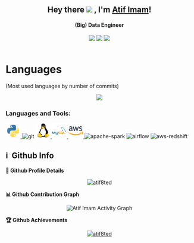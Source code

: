 <h2 align="center">
  Hey there <img src="https://media.giphy.com/media/hvRJCLFzcasrR4ia7z/giphy.gif" width="28"> ,
   I'm <a href="https://www.linkedin.com/in/atifimam/">Atif Imam</a>! 
</h2>
<h4 align='center'>
 (Big) Data Engineer
</h4>
<p align="center">
	 <img width="450em" src="https:///github-readme-stats-sigma-five.vercel.app/api?username=Atif8ted&show_icons=true&include_all_commits=true&count_private=true&hide_border=true&theme=dark" />
	<img width="450em" src="https://github-readme-streak-stats.herokuapp.com/?user=Atif8ted&include_all_commits=true&hide_border=true&theme=dark"/>
	<img width="450em" src="https://github-readme-stats.vercel.app/api/top-langs/?username=Atif8ted&layout=compact&custom_title=Most used languages by LOCs&langs_count=10&include_all_commits=false&hide_progress=true&hide_border=true&theme=dark&hide=">
	<img width="450em"/>
</p>

# Languages

(Most used languages by number of commits)
<p align="center">
	<a href="https://profile.codersrank.io/user/Atif8ted#Tech%20Skills"><img width="900em" src="https://cr-skills-chart-widget.azurewebsites.net/api/api?username=formidablae&padding=15&labels=true&legend=true&tooltip=true&max-labels=36&branding=false&skills=C,C%23,C%2B%2B,PHP,Python,Ruby,Rust,SCSS,SQL,Scala,Shell,TSQL,TypeScript,Vue&show-other-skills=true&bg=white"></a>
</p>





<h3 align="left">Languages and Tools:</h3>
<p align="left"> <a href="https://angular.io" target="_blank">  
<img 
src="https://raw.githubusercontent.com/devicons/devicon/master/icons/python/python-original.svg" alt="python" width="40" height="40"/> </a> <a href="https://reactjs.org/" target="_blank"></a>
<img 
src="https://www.vectorlogo.zone/logos/git-scm/git-scm-icon.svg" alt="git" width="40" height="40"/> </a> <a href="https://graphql.org" target="_blank"> 
 <img 
src="https://raw.githubusercontent.com/devicons/devicon/master/icons/linux/linux-original.svg" alt="linux" width="40" height="40"/> </a> <a href="https://www.mysql.com/" target="_blank"> <img 
src="https://raw.githubusercontent.com/devicons/devicon/master/icons/mysql/mysql-original-wordmark.svg" alt="mysql" width="40" height="40"/> </a> <a href="https://nodejs.org" target="_blank"> 
<img 
src="https://raw.githubusercontent.com/devicons/devicon/master/icons/amazonwebservices/amazonwebservices-original-wordmark.svg"  bg=white alt="aws" width="40" height="40"/> </a> <a href="https://aws.amazon.com" target="_blank"> </a>
<img 
src="https://www.vectorlogo.zone/logos/apache_spark/apache_spark-ar21.svg" alt="apache-spark" width="60" height="50"/>
<img 
src="https://svn.apache.org/repos/asf/comdev/project-logos/originals/airflow-2.svg" alt="airflow" width="40" height="40"/>
<img 
src="https://i.pinimg.com/originals/cf/18/08/cf1808ffcf86f80a5acc9ad6a5d5bf27.png" alt="aws-redshift" width="75" height="40"/>


</p>
<h2>ℹ️ &nbsp;Github Info</h2>
	
<summary><b>🔎 Github Profile Details</b></summary>
<p align="center"><img height="180em" src="https://github-profile-summary-cards.vercel.app/api/cards/profile-details?username=Atif8ted&theme=github_dark" alt="atif8ted" align = "center"/></p>


<summary><b>📊 Github Contribution Graph</b></summary>
<p align="center" ><a><img alt="Atif Imam Activity Graph" src="https://activity-graph.herokuapp.com/graph?username=Atif8ted&bg_color=0D1117&color=e05397&line=e05397&point=FFFFFF&hide_border=true&" /></a></p>
<!-- </details>
<details>    -->
 <summary><b>🏆 Github Achievements</b></summary>
<p align="center"> <a href="https://github.com/atif8ted"><img src="https://github-profile-trophy.vercel.app/?username=atif8ted&margin-w=5&theme=radical" alt="atif8ted" /></a> </p>
<br>


